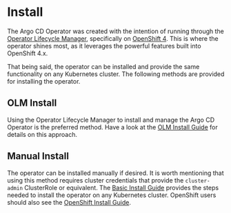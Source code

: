 # Install

The Argo CD Operator was created with the intention of running through the [Operator Lifecycle Manager][olm_home], specifically on 
[OpenShift 4][openshift_home]. This is where the operator shines most, as it leverages the powerful features built into OpenShift 4.x.

That being said, the operator can be installed and provide the same functionality on any Kubernetes cluster. The 
following methods are provided for installing the operator.

## OLM Install

Using the Operator Lifecycle Manager to install and manage the Argo CD Operator is the preferred method. Have a look 
at the [OLM Install Guide][install_olm] for details on this approach. 

## Manual Install

The operator can be installed manually if desired. It is worth mentioning that using this method requires cluster 
credentials that provide the `cluster-admin` ClusterRole or equivalent. The [Basic Install Guide][install_basic] provides the steps 
needed to install the operator on any Kubernetes cluster. OpenShift users should also see the [OpenShift Install Guide][install_openshift].

[install_basic]:./guides/install-basic.md
[install_olm]:./guides/install-olm.md
[install_openshift]:./guides/install-openshift.md
[olm_home]:https://github.com/operator-framework/operator-lifecycle-manager
[openshift_home]:https://try.openshift.com
